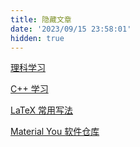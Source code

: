 ```yaml
---
title: 隐藏文章
date: '2023/09/15 23:58:01'
hidden: true
---
```


[理科学习](/article/senior-high-learning)

[C++ 学习](/article/cpp-learning)

[LaTeX 常用写法](/article/LaTeX)

[Material You 软件仓库](/article/Material-You-App-Repository)